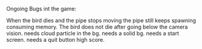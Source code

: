 Ongoing Bugs int the game:

When the bird dies and the pipe stops moving the pipe still keeps spawning consuming memory.
The bird does not die after going below the camera vision.
needs cloud particle in the bg.
needs a solid bg.
needs a start screen.
needs a quit button
high score.
